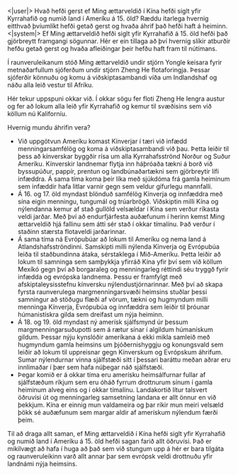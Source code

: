 <|user|>
Hvað hefði gerst ef Ming ættarveldið í Kína hefði siglt yfir Kyrrahafið og numið land í Ameríku á 15. öld? Ræddu ítarlega hvernig eitthvað þvíumlíkt hefði getað gerst og hvaða áhrif það hefði haft á heiminn.
<|system|>
Ef Ming ættarveldið hefði siglt yfir Kyrrahafið á 15. öld hefði það gjörbreytt framgangi sögunnar. Hér er ein tillaga að því hvernig slíkir atburðir hefðu getað gerst og hvaða afleiðingar þeir hefðu haft fram til nútímans.

Í raunveruleikanum stóð Ming ættarveldið undir stjórn Yongle keisara fyrir metnaðarfullum sjóferðum undir stjórn Zheng He flotaforingja. Þessar sjóferðir könnuðu og komu á viðskiptasambandi víða um Indlandshaf og náðu alla leið vestur til Afríku.

Hér tekur uppspuni okkar við. Í okkar sögu fer floti Zheng He lengra austur og fer að lokum alla leið yfir Kyrrahafið og kemur til svæðisins sem við köllum nú Kaliforníu.

Hvernig mundu áhrifin vera?

* Við uppgötvun Ameríku komast Kínverjar í tæri við infædd menningarsamfélög og koma á viðskiptasambandi við þau. Þetta leiðir til þess að kínverskar byggðir rísa um alla Kyrrahafsströnd Norður og Suður Ameríku. Kínverskir landnemar flytja inn háþróaða tækni á borð við byssupúður, pappír, prentun og landbúnaðartækni sem gjörbreytir lífi infæddra. Á sama tíma koma þeir líka með sjúkdóma frá gamla heiminum sem infæddir hafa litlar varnir gegn sem veldur gífurlegu mannfalli.
* Á 16. og 17. öld myndast blönduð samfélög Kínverja og innfæddra með sína eigin menningu, tungumál og trúarbrögð. Viðskiptin milli Kína og nýlendanna kemur af stað gullöld velsældar í Kína sem verður ríkasta veldi jarðar. Með því að endurfjárfesta auðæfunum í herinn kemst Ming ættarveldið hjá fallinu sem átti sér stað í okkar tímalínu. Það verður í staðinn stærsta flotaveldi jarðarinnar.
* Á sama tíma ná Evrópubúar að lokum til Ameríku og nema land á Atlandshafsströndinni. Samskipti milli nýlenda Kínverja og Evrópubúa leiða til staðbundinna átaka, sérstaklega í Mið-Ameríku. Þetta leiðir að lokum til samninga sem samþykkja yfirráð Kína yfir því sem við köllum Mexíkó gegn því að borgaraleg og menningarleg réttindi séu tryggð fyrir infædda og evrópska landnema. Þessu er framfylgt með afskiptaleysisstefnu kínversku nýlendustjórnarinnar. Með því að skapa fyrsta raunverulega margmenningarsvæði heimsins stuðlar þessi samningur að stöðugu flæði af vörum, tækni og hugmyndum milli menninga Kínverja, Evrópubúa og innfæddra sem leiðir til þróunar húmanistískra gilda sem dreifast um nýja heiminn.
* Á 18. og 19. öld myndast ný amerísk sjálfsmynd úr þessum margmenningarsuðupotti sem á rætur sínar í algildum húmanískum gildum. Þessar nýju kynslóðir ameríkana á ekki mikla samleið með hugmyndum gamla heimsins um þjóðernishyggju og konungsvald sem leiðir að lokum til uppreisnar gegn Kínverskum og Evrópskum áhrifum. Sumar nýlendurnar vinna sjálfstæði sitt í þessari baráttu meðan aðrar eru innlimaðar í þær sem hafa núþegar náð sjálfstæði.
* Þegar komið er á okkar tíma eru amerísku heimsálfurnar fullar af sjálfstæðum ríkjum sem eru óháð fyrrum drottnurum sínum í gamla heiminum alveg eins og í okkar tímalínu. Landakortið lítur talsvert öðruvísi út og menningarleg samsetning landana er allt önnur en við þekkjum. Kína er einnig mun valdameira og þar ríkir mun meiri velsæld þökk sé auðæfunum sem margar aldir af amerískum nýlendum færði þeim.

Til að draga allt saman, ef Ming ættarveldið í Kína hefði siglt yfir Kyrrahafið og numið land í Ameríku á 15. öld hefði sagan farið allt öðruvísi. Það er mikilvægt að hafa í huga að það sem við stungum upp á hér er bara tilgáta og raunveruleikinn varð allt annar þar sem evrópsk veldi drottnuðu yfir landnámi nýja heimsins.